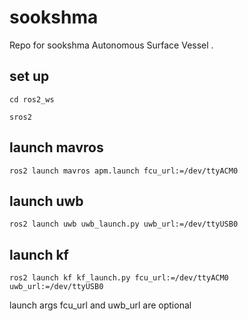 # sookshma
Repo for sookshma Autonomous Surface Vessel .

## set up 
```cd ros2_ws```

```sros2```

## launch mavros 
```ros2 launch mavros apm.launch fcu_url:=/dev/ttyACM0```

## launch uwb 
```ros2 launch uwb uwb_launch.py uwb_url:=/dev/ttyUSB0```

## launch kf 
```ros2 launch kf kf_launch.py fcu_url:=/dev/ttyACM0 uwb_url:=/dev/ttyUSB0```

launch args fcu_url and uwb_url are optional


